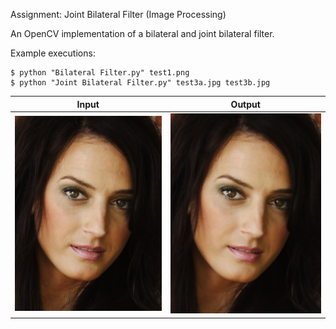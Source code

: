 Assignment: Joint Bilateral Filter (Image Processing)

An OpenCV implementation of a bilateral and joint bilateral filter.

Example executions: 

```
$ python "Bilateral Filter.py" test1.png
$ python "Joint Bilateral Filter.py" test3a.jpg test3b.jpg
```
Input          |  Output
:-------------:|:-------------:
![Input image](./images/test2.png)  |  ![Output image](./images/test2_output2.png)
